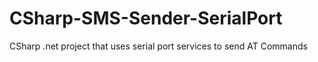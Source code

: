 # CSharp-SMS-Sender-SerialPort
CSharp .net project that uses serial port services to send AT Commands 

